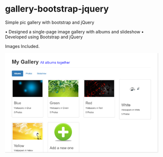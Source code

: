 # gallery-bootstrap-jquery
Simple pic gallery with bootstrap and jQuery

•	Designed a single-page image gallery with albums and slideshow
•	Developed using Bootstrap and jQuery 

Images Included.  
  
    
![Screenshot](/images/ss1.png)
